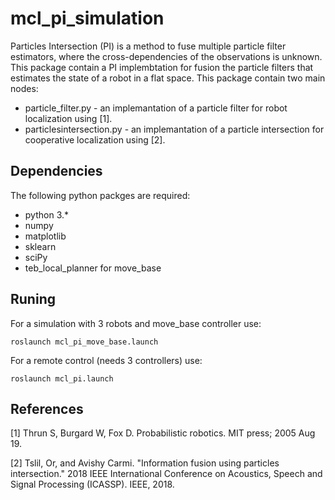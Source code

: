 # mcl_pi_simulation
Particles Intersection (PI) is a method to fuse multiple particle filter estimators, where the cross-dependencies of the observations is unknown.
This package contain a PI implembtation for fusion the particle filters that estimates the state of a robot in a flat space.
This package contain two main nodes:
* particle_filter.py - an implemantation of a particle filter for robot localization using [1].
* particlesintersection.py - an implemantation of a particle intersection for cooperative localization using [2].

## Dependencies
The following python packges are required:
* python 3.*
* numpy
* matplotlib
* sklearn
* sciPy
* teb_local_planner for move_base

## Runing
For a simulation with 3 robots and move_base controller use:


```
roslaunch mcl_pi_move_base.launch
```


For a remote control (needs 3 controllers) use:


```
roslaunch mcl_pi.launch
```

## References
[1] Thrun S, Burgard W, Fox D. Probabilistic robotics. MIT press; 2005 Aug 19.

[2] Tslil, Or, and Avishy Carmi. "Information fusion using particles intersection." 2018 IEEE International Conference on Acoustics, Speech and Signal Processing (ICASSP). IEEE, 2018.
 
